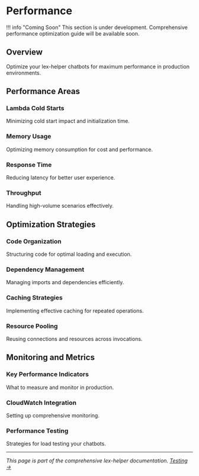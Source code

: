 # Performance

!!! info "Coming Soon"
    This section is under development. Comprehensive performance optimization guide will be available soon.

## Overview

Optimize your lex-helper chatbots for maximum performance in production environments.

## Performance Areas

### Lambda Cold Starts
Minimizing cold start impact and initialization time.

### Memory Usage
Optimizing memory consumption for cost and performance.

### Response Time
Reducing latency for better user experience.

### Throughput
Handling high-volume scenarios effectively.

## Optimization Strategies

### Code Organization
Structuring code for optimal loading and execution.

### Dependency Management
Managing imports and dependencies efficiently.

### Caching Strategies
Implementing effective caching for repeated operations.

### Resource Pooling
Reusing connections and resources across invocations.

## Monitoring and Metrics

### Key Performance Indicators
What to measure and monitor in production.

### CloudWatch Integration
Setting up comprehensive monitoring.

### Performance Testing
Strategies for load testing your chatbots.

---

*This page is part of the comprehensive lex-helper documentation. [Testing →](testing.md)*
